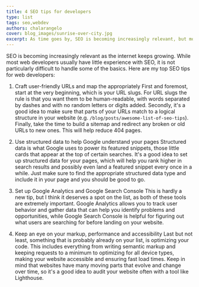 ```yaml
---
title: 4 SEO tips for developers
type: list
tags: seo,webdev
authors: chalarangelo
cover: blog_images/sunrise-over-city.jpg
excerpt: As time goes by, SEO is becoming increasingly relevant, but most web developers seem to have little experience with it. Here are 4 actionable SEO tips you can implement today.
---
```


SEO is becoming increasingly relevant as the internet keeps growing. While most web developers usually have little experience with SEO, it is not particularly difficult to handle some of the basics. Here are my top SEO tips for web developers:

1. Craft user-friendly URLs and map the appropriately
First and foremost, start at the very beginning, which is your URL slugs. For URL slugs the rule is that you want them to be human-readable, with words separated by dashes and with no random letters or digits added. Secondly, it's a good idea to make sure that parts of your URLs match to a logical structure in your website (e.g. `/blog/posts/awesome-list-of-seo-tips`). Finally, take the time to build a sitemap and redirect any broken or old URLs to new ones. This will help reduce 404 pages.

2. Use structured data to help Google understand your pages
Structured data is what Google uses to power its featured snippets, those little cards that appear at the top of certain searches. It's a good idea to set up structured data for your pages, which will help you rank higher in search results and possibly even land a featured snippet every once in a while. Just make sure to find the appropriate structured data type and include it in your page and you should be good to go.

3. Set up Google Analytics and Google Search Console
This is hardly a new tip, but I think it deserves a spot on the list, as both of these tools are extremely important. Google Analytics allows you to track user behavior and gather data that can help you identify problems and opportunities, while Google Search Console is helpful for figuring out what users are searching for before landing on your website.

4. Keep an eye on your markup, performance and accessibility
Last but not least, something that is probably already on your list, is optimizing your code. This includes everything from writing semantic markup and keeping requests to a minimum to optimizing for all device types, making your website accessible and ensuring fast load times. Keep in mind that websites have many moving parts that evolve and change over time, so it's a good idea to audit your website often with a tool like Lighthouse.
